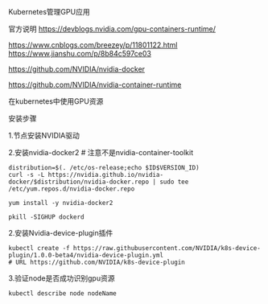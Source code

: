 Kubernetes管理GPU应用

官方说明
https://devblogs.nvidia.com/gpu-containers-runtime/

https://www.cnblogs.com/breezey/p/11801122.html  
https://www.jianshu.com/p/8b84c597ce03



https://github.com/NVIDIA/nvidia-docker

https://github.com/NVIDIA/nvidia-container-runtime

在kubernetes中使用GPU资源

安装步骤

1.节点安装NVIDIA驱动

2.安装nvidia-docker2 # 注意不是nvidia-container-toolkit
```
distribution=$(. /etc/os-release;echo $ID$VERSION_ID)
curl -s -L https://nvidia.github.io/nvidia-docker/$distribution/nvidia-docker.repo | sudo tee /etc/yum.repos.d/nvidia-docker.repo

yum install -y nvidia-docker2

pkill -SIGHUP dockerd
```


2.安装Nvidia-device-plugin插件
```
kubectl create -f https://raw.githubusercontent.com/NVIDIA/k8s-device-plugin/1.0.0-beta4/nvidia-device-plugin.yml
# URL https://github.com/NVIDIA/k8s-device-plugin
```
3.验证node是否成功识别gpu资源
```
kubectl describe node nodeName
```
